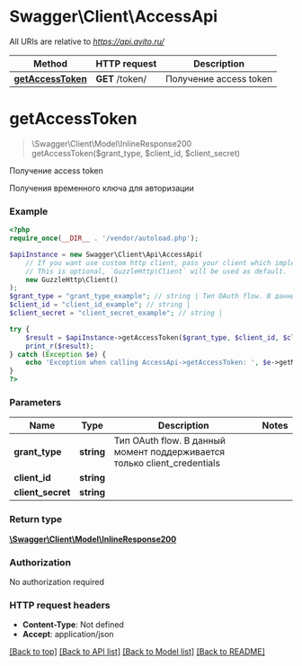 # Swagger\Client\AccessApi

All URIs are relative to *https://api.avito.ru/*

Method | HTTP request | Description
------------- | ------------- | -------------
[**getAccessToken**](AccessApi.md#getaccesstoken) | **GET** /token/ | Получение access token

# **getAccessToken**
> \Swagger\Client\Model\InlineResponse200 getAccessToken($grant_type, $client_id, $client_secret)

Получение access token

Получения временного ключа для авторизации

### Example
```php
<?php
require_once(__DIR__ . '/vendor/autoload.php');

$apiInstance = new Swagger\Client\Api\AccessApi(
    // If you want use custom http client, pass your client which implements `GuzzleHttp\ClientInterface`.
    // This is optional, `GuzzleHttp\Client` will be used as default.
    new GuzzleHttp\Client()
);
$grant_type = "grant_type_example"; // string | Тип OAuth flow. В данный момент поддерживается только client_credentials
$client_id = "client_id_example"; // string | 
$client_secret = "client_secret_example"; // string | 

try {
    $result = $apiInstance->getAccessToken($grant_type, $client_id, $client_secret);
    print_r($result);
} catch (Exception $e) {
    echo 'Exception when calling AccessApi->getAccessToken: ', $e->getMessage(), PHP_EOL;
}
?>
```

### Parameters

Name | Type | Description  | Notes
------------- | ------------- | ------------- | -------------
 **grant_type** | **string**| Тип OAuth flow. В данный момент поддерживается только client_credentials |
 **client_id** | **string**|  |
 **client_secret** | **string**|  |

### Return type

[**\Swagger\Client\Model\InlineResponse200**](../Model/InlineResponse200.md)

### Authorization

No authorization required

### HTTP request headers

 - **Content-Type**: Not defined
 - **Accept**: application/json

[[Back to top]](#) [[Back to API list]](../../README.md#documentation-for-api-endpoints) [[Back to Model list]](../../README.md#documentation-for-models) [[Back to README]](../../README.md)

